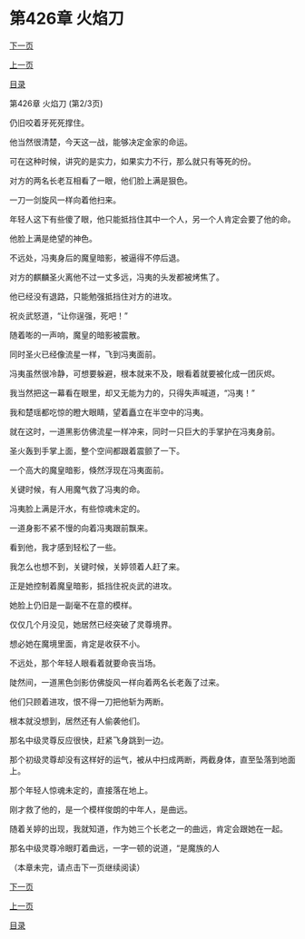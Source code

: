 <h1>第426章    火焰刀</h1>
            <div><p><a href="./1277_%E7%AC%AC426%E7%AB%A0_%E7%81%AB%E7%84%B0%E5%88%80.md">下一页</a></p><p><a href="./1275_%E7%AC%AC426%E7%AB%A0_%E7%81%AB%E7%84%B0%E5%88%80.md">上一页</a></p><p><a href="../">目录</a></p></div>
            <div><p>第426章    火焰刀 (第2/3页)</p><p>仍旧咬着牙死死撑住。</p><p>他当然很清楚，今天这一战，能够决定金家的命运。</p><p>可在这种时候，讲究的是实力，如果实力不行，那么就只有等死的份。</p><p>对方的两名长老互相看了一眼，他们脸上满是狠色。</p><p>一刀一剑旋风一样向着他扫来。</p><p>年轻人这下有些傻了眼，他只能抵挡住其中一个人，另一个人肯定会要了他的命。</p><p>他脸上满是绝望的神色。</p><p>不远处，冯夷身后的魔皇暗影，被逼得不停后退。</p><p>对方的麒麟圣火离他不过一丈多远，冯夷的头发都被烤焦了。</p><p>他已经没有退路，只能勉强抵挡住对方的进攻。</p><p>祝炎武怒道，“让你逞强，死吧！”</p><p>随着嘭的一声响，魔皇的暗影被震散。</p><p>同时圣火已经像流星一样，飞到冯夷面前。</p><p>冯夷虽然很冷静，可想要躲避，根本就来不及，眼看着就要被化成一团灰烬。</p><p>我当然把这一幕看在眼里，却又无能为力的，只得失声喊道，“冯夷！”</p><p>我和楚瑶都吃惊的瞪大眼睛，望着矗立在半空中的冯夷。</p><p>就在这时，一道黑影仿佛流星一样冲来，同时一只巨大的手掌护在冯夷身前。</p><p>圣火轰到手掌上面，整个空间都跟着震颤了一下。</p><p>一个高大的魔皇暗影，倏然浮现在冯夷面前。</p><p>关键时候，有人用魔气救了冯夷的命。</p><p>冯夷脸上满是汗水，有些惊魂未定的。</p><p>一道身影不紧不慢的向着冯夷跟前飘来。</p><p>看到他，我才感到轻松了一些。</p><p>我怎么也想不到，关键时候，关婷领着人赶了来。</p><p>正是她控制着魔皇暗影，抵挡住祝炎武的进攻。</p><p>她脸上仍旧是一副毫不在意的模样。</p><p>仅仅几个月没见，她居然已经突破了灵尊境界。</p><p>想必她在魔境里面，肯定是收获不小。</p><p>不远处，那个年轻人眼看着就要命丧当场。</p><p>陡然间，一道黑色剑影仿佛旋风一样向着两名长老轰了过来。</p><p>他们只顾着进攻，恨不得一刀把他斩为两断。</p><p>根本就没想到，居然还有人偷袭他们。</p><p>那名中级灵尊反应很快，赶紧飞身跳到一边。</p><p>那个初级灵尊却没有这样好的运气，被从中扫成两断，两截身体，直至坠落到地面上。</p><p>那个年轻人惊魂未定的，直接落在地上。</p><p>刚才救了他的，是一个模样俊朗的中年人，是曲远。</p><p>随着关婷的出现，我就知道，作为她三个长老之一的曲远，肯定会跟她在一起。</p><p>那名中级灵尊冷眼盯着曲远，一字一顿的说道，“是魔族的人</p><p>（本章未完，请点击下一页继续阅读）</p></div>
            <div><p><a href="./1277_%E7%AC%AC426%E7%AB%A0_%E7%81%AB%E7%84%B0%E5%88%80.md">下一页</a></p><p><a href="./1275_%E7%AC%AC426%E7%AB%A0_%E7%81%AB%E7%84%B0%E5%88%80.md">上一页</a></p><p><a href="../">目录</a></p></div>